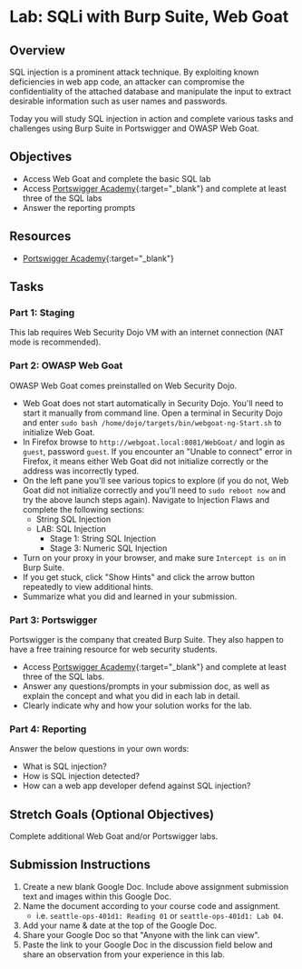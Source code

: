 # Lab: SQLi with Burp Suite, Web Goat

## Overview

SQL injection is a prominent attack technique. By exploiting known deficiencies in web app code, an attacker can compromise the confidentiality of the attached database and manipulate the input to extract desirable information such as user names and passwords.

Today you will study SQL injection in action and complete various tasks and challenges using Burp Suite in Portswigger and OWASP Web Goat.

## Objectives

- Access Web Goat and complete the basic SQL lab
- Access [Portswigger Academy](https://portswigger.net/web-security/all-labs){:target="_blank"} and complete at least three of the SQL labs
- Answer the reporting prompts

## Resources

- [Portswigger Academy](https://portswigger.net/web-security/all-labs){:target="_blank"}

## Tasks

### Part 1: Staging

This lab requires Web Security Dojo VM with an internet connection (NAT mode is recommended).

### Part 2: OWASP Web Goat

OWASP Web Goat comes preinstalled on Web Security Dojo.

- Web Goat does not start automatically in Security Dojo. You'll need to start it manually from command line. Open a terminal in Security Dojo and enter `sudo bash /home/dojo/targets/bin/webgoat-ng-Start.sh` to initialize Web Goat.
- In Firefox browse to `http://webgoat.local:8081/WebGoat/` and login as `guest`, password `guest`. If you encounter an "Unable to connect" error in Firefox, it means either Web Goat did not initialize correctly or the address was incorrectly typed.
- On the left pane you'll see various topics to explore (if you do not, Web Goat did not initialize correctly and you'll need to `sudo reboot now` and try the above launch steps again). Navigate to Injection Flaws and complete the following sections:
  - String SQL Injection
  - LAB: SQL Injection
    - Stage 1: String SQL Injection
    - Stage 3: Numeric SQL Injection
- Turn on your proxy in your browser, and make sure `Intercept is on` in Burp Suite.
- If you get stuck, click "Show Hints" and click the arrow button repeatedly to view additional hints.
- Summarize what you did and learned in your submission.

### Part 3: Portswigger

Portswigger is the company that created Burp Suite. They also happen to have a free training resource for web security students.

- Access [Portswigger Academy](https://portswigger.net/web-security/all-labs){:target="_blank"} and complete at least three of the SQL labs.
- Answer any questions/prompts in your submission doc, as well as explain the concept and what you did in each lab in detail.
- Clearly indicate why and how your solution works for the lab.

### Part 4: Reporting

Answer the below questions in your own words:

- What is SQL injection?
- How is SQL injection detected?
- How can a web app developer defend against SQL injection?

## Stretch Goals (Optional Objectives)

Complete additional Web Goat and/or Portswigger labs.

## Submission Instructions

1. Create a new blank Google Doc. Include above assignment submission text and images within this Google Doc.
1. Name the document according to your course code and assignment.
   - i.e. `seattle-ops-401d1: Reading 01` or `seattle-ops-401d1: Lab 04`.
1. Add your name & date at the top of the Google Doc.
1. Share your Google Doc so that "Anyone with the link can view".
1. Paste the link to your Google Doc in the discussion field below and share an observation from your experience in this lab.
